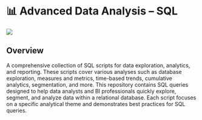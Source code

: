 # 📊 Advanced Data Analysis – SQL
![](https://github.com/SurendraPatidar1/SQL-Advanced-Data-Analytics-Project/blob/main/docs/Project%20Roadmap.png)

## Overview
A comprehensive collection of SQL scripts for data exploration, analytics, and reporting. These scripts cover various analyses such as database exploration, measures and metrics, time-based trends, cumulative analytics, segmentation, and more. This repository contains SQL queries designed to help data analysts and BI professionals quickly explore, segment, and analyze data within a relational database. Each script focuses on a specific analytical theme and demonstrates best practices for SQL queries.

